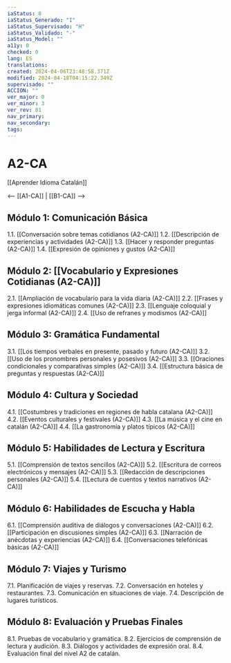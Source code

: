 ```yaml
---
iaStatus: 8
iaStatus_Generado: "I"
iaStatus_Supervisado: "H"
iaStatus_Validado: "-"
iaStatus_Model: ""
a11y: 0
checked: 0
lang: ES
translations: 
created: 2024-04-06T23:48:58.371Z
modified: 2024-04-18T04:15:22.349Z
supervisado: ""
ACCION: ""
ver_major: 0
ver_minor: 3
ver_rev: 81
nav_primary: 
nav_secondary: 
tags:
---
```

# A2-CA

[[Aprender Idioma Catalán]]

<-- [[A1-CA]] | [[B1-CA]] -->

## Módulo 1: Comunicación Básica

1.1. [[Conversación sobre temas cotidianos (A2-CA)]]
1.2. [[Descripción de experiencias y actividades (A2-CA)]]
1.3. [[Hacer y responder preguntas (A2-CA)]]
1.4. [[Expresión de opiniones y gustos (A2-CA)]]

## Módulo 2: [[Vocabulario y Expresiones Cotidianas (A2-CA)]]

2.1. [[Ampliación de vocabulario para la vida diaria (A2-CA)]]
2.2. [[Frases y expresiones idiomáticas comunes (A2-CA)]]
2.3. [[Lenguaje coloquial y jerga informal (A2-CA)]]
2.4. [[Uso de refranes y modismos (A2-CA)]]

## Módulo 3: Gramática Fundamental

3.1. [[Los tiempos verbales en presente, pasado y futuro (A2-CA)]]
3.2. [[Uso de los pronombres personales y posesivos (A2-CA)]]
3.3. [[Oraciones condicionales y comparativas simples (A2-CA)]]
3.4. [[Estructura básica de preguntas y respuestas (A2-CA)]]

## Módulo 4: Cultura y Sociedad

4.1. [[Costumbres y tradiciones en regiones de habla catalana (A2-CA)]]
4.2. [[Eventos culturales y festivales (A2-CA)]]
4.3. [[La música y el cine en catalán (A2-CA)]]
4.4. [[La gastronomía y platos típicos (A2-CA)]]

## Módulo 5: Habilidades de Lectura y Escritura

5.1. [[Comprensión de textos sencillos (A2-CA)]]
5.2. [[Escritura de correos electrónicos y mensajes (A2-CA)]]
5.3. [[Redacción de descripciones personales (A2-CA)]]
5.4. [[Lectura de cuentos y textos narrativos (A2-CA)]]

## Módulo 6: Habilidades de Escucha y Habla

6.1. [[Comprensión auditiva de diálogos y conversaciones (A2-CA)]]
6.2. [[Participación en discusiones simples (A2-CA)]]
6.3. [[Narración de anécdotas y experiencias (A2-CA)]]
6.4. [[Conversaciones telefónicas básicas (A2-CA)]]

## Módulo 7: Viajes y Turismo

7.1. Planificación de viajes y reservas.
7.2. Conversación en hoteles y restaurantes.
7.3. Comunicación en situaciones de viaje.
7.4. Descripción de lugares turísticos.

## Módulo 8: Evaluación y Pruebas Finales

8.1. Pruebas de vocabulario y gramática.
8.2. Ejercicios de comprensión de lectura y audición.
8.3. Diálogos y actividades de expresión oral.
8.4. Evaluación final del nivel A2 de catalán.

